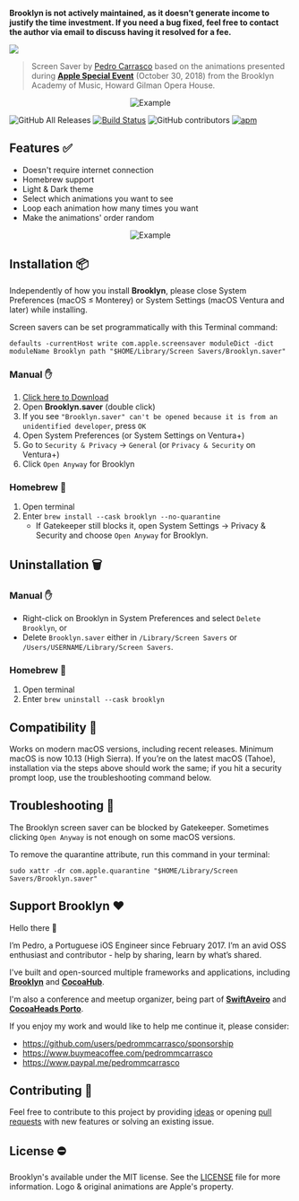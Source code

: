 **Brooklyn is not actively maintained, as it doesn’t generate income to justify the time investment. If you need a bug fixed, feel free to contact the author via email to discuss having it resolved for a fee.**

![](https://github.com/pedrommcarrasco/Brooklyn/blob/master/Design/logo.jpg?raw=true)

> Screen Saver by [Pedro Carrasco](https://twitter.com/pedrommcarrasco) based on the animations presented during **[Apple Special Event](https://www.youtube.com/watch?v=bfHEnw6Rm-4)** (October 30, 2018) from the Brooklyn Academy of Music, Howard Gilman Opera House.

<p align="center">
    <img src="https://github.com/pedrommcarrasco/Brooklyn/blob/master/Design/showcase.gif?raw=true" alt="Example"/>
</p>

![GitHub All Releases](https://img.shields.io/github/downloads/pedrommcarrasco/brooklyn/total.svg) [![Build Status](https://travis-ci.org/pedrommcarrasco/Brooklyn.svg?branch=master)](https://travis-ci.org/pedrommcarrasco/Brooklyn) ![GitHub contributors](https://img.shields.io/github/contributors/pedrommcarrasco/brooklyn.svg) [![apm](https://img.shields.io/apm/l/vim-mode.svg)](https://github.com/pedrommcarrasco/Brooklyn/blob/master/LICENSE)

## Features ✅

* Doesn't require internet connection
* Homebrew support
* Light & Dark theme
* Select which animations you want to see
* Loop each animation how many times you want
* Make the animations' order random

<p align="center">
    <img src="https://github.com/pedrommcarrasco/Brooklyn/blob/master/Design/preferenceMenu.png?raw=true" alt="Example"/>
</p>

## Installation 📦

Independently of how you install **Brooklyn**, please close System Preferences (macOS ≤ Monterey) or System Settings (macOS Ventura and later) while installing.

Screen savers can be set programmatically with this Terminal command:

```shell
defaults -currentHost write com.apple.screensaver moduleDict -dict moduleName Brooklyn path "$HOME/Library/Screen Savers/Brooklyn.saver"
```

### Manual :hand:

1. [Click here to Download](https://github.com/pedrommcarrasco/Brooklyn/releases/download/2.2.0/Brooklyn.saver.zip)
2. Open **Brooklyn.saver** (double click)
3. If you see `"Brooklyn.saver" can't be opened because it is from an unidentified developer`, press `OK`
4. Open System Preferences (or System Settings on Ventura+)
5. Go to `Security & Privacy` → `General` (or `Privacy & Security` on Ventura+)
6. Click `Open Anyway` for Brooklyn

### Homebrew 🍺

1. Open terminal
2. Enter `brew install --cask brooklyn --no-quarantine`
    - If Gatekeeper still blocks it, open System Settings → Privacy & Security and choose `Open Anyway` for Brooklyn.

## Uninstallation 🗑️

### Manual :hand:

- Right-click on Brooklyn in System Preferences and select `Delete Brooklyn`, or
- Delete `Brooklyn.saver` either in `/Library/Screen Savers` or `/Users/USERNAME/Library/Screen Savers`. 

### Homebrew 🍺

1. Open terminal
2. Enter `brew uninstall --cask brooklyn`

## Compatibility 🔧

Works on modern macOS versions, including recent releases. Minimum macOS is now 10.13 (High Sierra). If you’re on the latest macOS (Tahoe), installation via the steps above should work the same; if you hit a security prompt loop, use the troubleshooting command below.

## Troubleshooting 🤕

The Brooklyn screen saver can be blocked by Gatekeeper. Sometimes clicking `Open Anyway` is not enough on some macOS versions.  

To remove the quarantine attribute, run this command in your terminal:

```shell
sudo xattr -dr com.apple.quarantine "$HOME/Library/Screen Savers/Brooklyn.saver"
```

## Support Brooklyn ❤️

Hello there 👋

I’m Pedro, a Portuguese iOS Engineer since February 2017. I’m an avid OSS enthusiast and contributor - help by sharing, learn by what’s shared.

I've built and open-sourced multiple frameworks and applications, including **[Brooklyn](https://github.com/pedrommcarrasco/Brooklyn)** and **[CocoaHub](https://cocoahub.app)**.

I'm also a conference and meetup organizer, being part of **[SwiftAveiro](https://swiftaveiro.xyz)** and **[CocoaHeads Porto](https://www.meetup.com/CocoaHeads-Porto/)**.

If you enjoy my work and would like to help me continue it, please consider:
* https://github.com/users/pedrommcarrasco/sponsorship
* https://www.buymeacoffee.com/pedrommcarrasco
* https://www.paypal.me/pedrommcarrasco


## Contributing  🙌 

Feel free to contribute to this project by providing [ideas](https://github.com/pedrommcarrasco/Brooklyn/issues?q=is%3Aissue+is%3Aopen+sort%3Aupdated-desc) or opening [pull requests](https://github.com/pedrommcarrasco/Brooklyn/pulls?q=is%3Apr+is%3Aopen+sort%3Aupdated-desc) with new features or solving an existing issue.

## License ⛔

Brooklyn's available under the MIT license. See the [LICENSE](https://github.com/pedrommcarrasco/Brooklyn/blob/master/LICENSE) file for more information. Logo & original animations are Apple's property.
